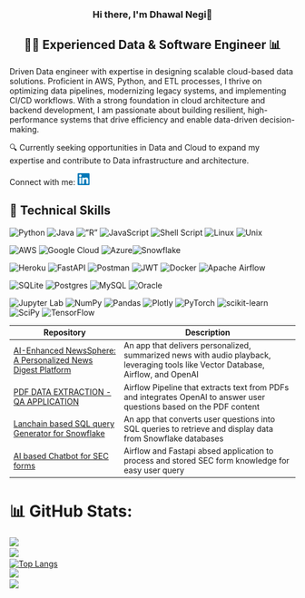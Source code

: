 <!-- <p align="center">
  <a href="" target="_blank" rel="noreferrer"><img src="https://user-images.githubusercontent.com/62551217/231923844-d2cc1326-c236-4da5-935a-eb6ff2dc9685.png" alt="my banner"></a>
</p> -->

<h3 align="center">
Hi there, I'm Dhawal Negi👋
</h3>


<h2 align="center">👨‍💻  Experienced Data & Software Engineer 📊</h2>

Driven Data engineer with expertise in designing scalable cloud-based data solutions. Proficient in AWS, Python, and ETL processes, I thrive on optimizing data pipelines, modernizing legacy systems, and implementing CI/CD workflows. With a strong foundation in cloud architecture and backend development, I am passionate about building resilient, high-performance systems that drive efficiency and enable data-driven decision-making.

🔍 Currently seeking opportunities in Data and Cloud to expand my expertise and contribute to Data infrastructure and architecture.

Connect with me: <a href="https://www.linkedin.com/in/dhawalnegi1/"><img src="https://raw.githubusercontent.com/shardulchavan/shardulchavan/main/Images/linkedin.svg" alt="icon | LinkedIn" width="21px"/></a>

 
## 💼 Technical Skills
![Python](https://img.shields.io/badge/python-3670A0?style=for-the-badge&logo=python&logoColor=ffdd54)
![Java](https://img.shields.io/badge/java-%23ED8B00.svg?style=for-the-badge&logo=java&logoColor=white)
<img alt=”R” src="https://img.shields.io/badge/R-276DC3?style=for-the-badge&logo=r&logoColor=white"/>
![JavaScript](https://img.shields.io/badge/javascript-%23323330.svg?style=for-the-badge&logo=javascript&logoColor=%23F7DF1E)
![Shell Script](https://img.shields.io/badge/shell_script-%23121011.svg?style=for-the-badge&logo=gnu-bash&logoColor=white) 
![Linux](https://img.shields.io/badge/Linux-%23FCC624.svg?style=for-the-badge&logo=linux&logoColor=black)
![Unix](https://img.shields.io/badge/Unix-%2300599C.svg?style=for-the-badge&logo=unix&logoColor=white)  


![AWS](https://img.shields.io/badge/AWS-%23FF9900.svg?style=for-the-badge&logo=amazon-aws&logoColor=white) 
![Google Cloud](https://img.shields.io/badge/Google%20Cloud-%234285F4.svg?style=for-the-badge&logo=google-cloud&logoColor=white) 
![Azure](https://img.shields.io/badge/azure-%230072C6.svg?style=for-the-badge&logo=azure-devops&logoColor=white)![Snowflake](https://img.shields.io/badge/snowflake-%2300AEFF.svg?style=for-the-badge&logo=snowflake&logoColor=white)

![Heroku](https://img.shields.io/badge/heroku-%23430098.svg?style=for-the-badge&logo=heroku&logoColor=white) 
![FastAPI](https://img.shields.io/badge/FastAPI-005571?style=for-the-badge&logo=fastapi) 
![Postman](https://img.shields.io/badge/Postman-FF6C37?style=for-the-badge&logo=postman&logoColor=white)
![JWT](https://img.shields.io/badge/JWT-black?style=for-the-badge&logo=JSON%20web%20tokens) 
![Docker](https://img.shields.io/badge/Docker-%230db7ed.svg?style=for-the-badge&logo=docker&logoColor=white)
![Apache Airflow](https://img.shields.io/badge/Apache%20Airflow-017CEE?style=for-the-badge&logo=Apache%20Airflow&logoColor=white)  

![SQLite](https://img.shields.io/badge/sqlite-%2307405e.svg?style=for-the-badge&logo=sqlite&logoColor=white) 
![Postgres](https://img.shields.io/badge/postgres-%23316192.svg?style=for-the-badge&logo=postgresql&logoColor=white) 
![MySQL](https://img.shields.io/badge/mysql-%2300f.svg?style=for-the-badge&logo=mysql&logoColor=white) 
![Oracle](https://img.shields.io/badge/Oracle-%23F80000.svg?style=for-the-badge&logo=oracle&logoColor=white)

![Jupyter Lab](https://img.shields.io/badge/jupyter%20lab-%23F37626.svg?style=for-the-badge&logo=jupyter&logoColor=white)
![NumPy](https://img.shields.io/badge/numpy-%23013243.svg?style=for-the-badge&logo=numpy&logoColor=white) 
![Pandas](https://img.shields.io/badge/pandas-%23150458.svg?style=for-the-badge&logo=pandas&logoColor=white) 
![Plotly](https://img.shields.io/badge/Plotly-%233F4F75.svg?style=for-the-badge&logo=plotly&logoColor=white)
![PyTorch](https://img.shields.io/badge/PyTorch-%23EE4C2C.svg?style=for-the-badge&logo=PyTorch&logoColor=white) 
![scikit-learn](https://img.shields.io/badge/scikit--learn-%23F7931E.svg?style=for-the-badge&logo=scikit-learn&logoColor=white) 
![SciPy](https://img.shields.io/badge/SciPy-%230C55A5.svg?style=for-the-badge&logo=scipy&logoColor=%white) 
![TensorFlow](https://img.shields.io/badge/TensorFlow-%23FF6F00.svg?style=for-the-badge&logo=TensorFlow&logoColor=white) 

| Repository | Description |
|---|---|
| [AI-Enhanced NewsSphere: A Personalized News Digest Platform](https://github.com/dhawalnegi1/NewsSphereAI) | An app that delivers personalized, summarized news with audio playback, leveraging tools like Vector Database, Airflow, and OpenAI |
| [PDF DATA EXTRACTION - QA APPLICATION](https://github.com/BigDataIA-Fall2023-Team2/Assignment2.git) | Airflow Pipeline that extracts text from PDFs and integrates OpenAI to answer user questions based on the PDF content |
| [Lanchain based SQL query Generator for Snowflake](https://github.com/dhawalnegi1/SnowflakeQueryGPT)| An app that converts user questions into SQL queries to retrieve and display data from Snowflake databases |
| [AI based Chatbot for SEC forms](https://github.com/dhawalnegi1/SEC-Chatbot-Insight) | Airflow and Fastapi absed application to process and stored SEC form knowledge for easy user query |


# 📊 GitHub Stats:
![](https://github-readme-stats.vercel.app/api?username=dhawalnegi1&theme=dark&hide_border=false&include_all_commits=true&count_private=true)<br/>
![](https://github-readme-streak-stats.herokuapp.com/?user=dhawalnegi1&theme=dark&hide_border=false)<br/>
[![Top Langs](https://github-readme-stats.vercel.app/api/top-langs/?username=dhawalnegi1&hide_progress=true&theme=cobalt)](https://github.com/shardulchavan/github-readme-stats)<br/>
![](https://github-profile-trophy.vercel.app/?username=dhawalnegi1&theme=radical&no-frame=false&no-bg=false&margin-w=4)<br/>
[![](https://visitcount.itsvg.in/api?id=dhawalnegi1&icon=0&color=0)](https://visitcount.itsvg.in)<br/>
